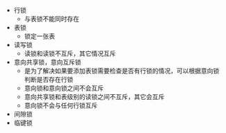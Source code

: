 - 行锁
	- 与表锁不能同时存在
- 表锁
	- 锁定一张表
- 读写锁
	- 读锁和读锁不互斥，其它情况互斥
- 意向共享锁，意向互斥锁
	- 是为了解决如果要添加表锁需要检查是否有行锁的情况，可以根据意向锁判断是否存在行锁
	- 意向锁和意向锁之间不会互斥
	- 意向共享锁和表级别的读锁之间不互斥，其它会互斥
	- 意向锁不会与任何行锁互斥
- 间隙锁
- 临键锁
